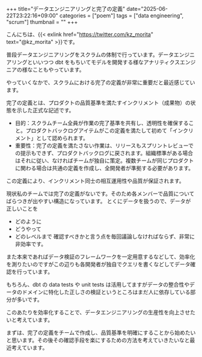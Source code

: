 +++
title="データエンジニアリングと完了の定義"
date="2025-06-22T23:22:16+09:00"
categories = ["poem"]
tags = ["data engineering", "scrum"]
thumbnail = ""
+++

こんにちは、{{< exlink href="https://twitter.com/kz_morita" text="@kz_morita" >}}です。

普段データエンジニアリングをスクラムの体制で行っています。データエンジニアリングといいつつ dbt をもちいてモデルを開発する様なアナリティクスエンジニアの様なこともやっています。

やっていくなかで、スクラムにおける完了の定義が非常に重要だと最近感じています。

完了の定義とは、プロダクトの品質基準を満たすインクリメント（成果物）の状態を示した正式な記述です。

- 目的：スクラムチーム全員が作業の完了基準を共有し、透明性を確保すること。プロダクトバックログアイテムがこの定義を満たして初めて「インクリメント」として認められます。
- 重要性：完了の定義を満たさない作業は、リリースもスプリントレビューでの提示もできず、プロダクトバックログに戻されます。組織標準がある場合はそれに従い、なければチームが独自に策定。複数チームが同じプロダクトに関わる場合は共通の定義を作成し、全開発者が準拠する必要があります。

この定義により、インクリメント同士の相互運用性や品質が保証されます。


現状私のチームでは完了の定義がないです。そのため各メンバーで品質についてばらつきが出やすい構造になっています。
とくにデータを扱うので、データが正しいことを
- どのように
- どうやって
- どのレベルまで
確認すべきかと言う点を毎回議論しなければならず、非常に非効率です。

また本来であればデータ検証のフレームワークを一定用意するなどして、効率化を測りたいのですがこの辺りも各開発者が独自でクエリを書くなどしてデータ確認を行っています。

もちろん、dbt の data tests や unit tests は活用してますがデータの整合性やデータのドメインに特化した正しさの検証というところはまだ人に依存している部分が多いです。

このあたりを効率化することで、データエンジニアリングの生産性を向上させたいと考えています。

まずは、完了の定義をチームで作成し、品質基準を明確にすることから始めたいと思います。その後その確認手段を楽にするための方法を考えていきたいなと最近考えています。
